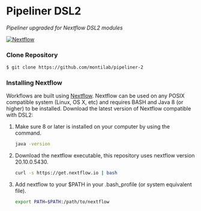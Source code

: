 # Pipeliner DSL2
<i>Pipeliner upgraded for Nextflow DSL2 modules</i>   

[![Nextflow](https://img.shields.io/badge/nextflow-DSL2-23aa62.svg?labelColor=000000)](https://www.nextflow.io/)

### Clone Repository
```bash
$ git clone https://github.com/montilab/pipeliner-2
```

### Installing Nextflow

Workflows are built using [Nextflow](https://www.nextflow.io/). Nextflow can be used on any POSIX compatible system (Linux, OS X, etc) and requires BASH and Java 8 (or higher) to be installed. Download the latest version of Nextflow compatible with DSL2:

1. Make sure 8 or later is installed on your computer by using the command.

   ```bash
   java -version
   ```

2. Download the nextflow executable, this repository uses nextflow version 20.10.0.5430.

   ```bash
   curl -s https://get.nextflow.io | bash
   ```

3. Add nextflow to your $PATH in your .bash_profile (or system equivalent file).

   ```bash
   export PATH=$PATH:/path/to/nextflow
   ```

   

   

